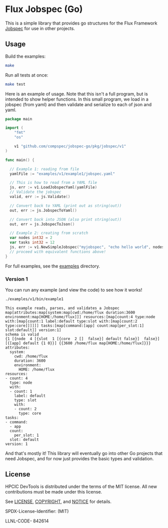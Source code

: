 # Flux Jobspec (Go)

This is a simple library that provides go structures for the Flux Framework [Jobspec](https://flux-framework.readthedocs.io/projects/flux-rfc/en/latest/spec_25.html) for use in other projects. 

## Usage

Build the examples:

```bash
make
```

Run all tests at once:

```bash
make test
```

Here is an example of usage. Note that this isn't a full program, but is intended to show helper functions.
In this small program, we load in a jobspec (from yaml) and then validate and serialize to each of json and yaml.

```go
package main

import (
	"fmt"
	"os"

	v1 "github.com/compspec/jobspec-go/pkg/jobspec/v1"
)

func main() {

  // Example 1: reading from file
  yamlFile := "examples/v1/example1/jobspec.yaml"

  // This is how to read from a YAML file
  js, err := v1.LoadJobspecYaml(yamlFile)
  // Validate the jobspec
  valid, err := js.Validate()

  // Convert back to YAML (print out as string(out))
  out, err := js.JobspecToYaml()

  // Convert back into JSON (also print string(out))
  out, err = js.JobspecToJson()

  // Example 2: creating from scratch
  var nodes int32 = 2
  var tasks int32 = 12
  js, err := v1.NewSimpleJobspec("myjobspec", "echo hello world", nodes, tasks)
  // proceed with equivalent functions above!
}
```

For full examples, see the [examples](examples/v1) directory.

### Version 1

You can run any example (and view the code) to see how it works!

```bash
./examples/v1/bin/example1
```
```console
This example reads, parses, and validates a Jobspec
map[attributes:map[system:map[cwd:/home/flux duration:3600 environment:map[HOME:/home/flux]]] resources:[map[count:4 type:node with:[map[count:1 label:default type:slot with:[map[count:2 type:core]]]]]] tasks:[map[command:[app] count:map[per_slot:1] slot:default]] version:1]
schema is valid
{1 [{node  4 [{slot  1 [{core  2 []  false}] default false}]  false}] [{[app] default {1 0}}] {{3600 /home/flux map[HOME:/home/flux]}}}
attributes:
  system:
    cwd: /home/flux
    duration: 3600
    environment:
      HOME: /home/flux
resources:
- count: 4
  type: node
  with:
  - count: 1
    label: default
    type: slot
    with:
    - count: 2
      type: core
tasks:
- command:
  - app
  count:
    per_slot: 1
  slot: default
version: 1
```

And that's mostly it! This library will eventually go into other Go projects that need Jobspec, and for now
just provides the basic types and validation.


## License

HPCIC DevTools is distributed under the terms of the MIT license.
All new contributions must be made under this license.

See [LICENSE](https://github.com/compspec/jobspec-go/blob/main/LICENSE),
[COPYRIGHT](https://github.com/compspec/jobspec-go/blob/main/COPYRIGHT), and
[NOTICE](https://github.com/compspec/jobspec-go/blob/main/NOTICE) for details.

SPDX-License-Identifier: (MIT)

LLNL-CODE- 842614
